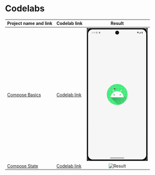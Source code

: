 # Codelabs

| Project name and link            | Codelab link                                                                  |                                 Result                                 |
|:---------------------------------|:------------------------------------------------------------------------------|:----------------------------------------------------------------------:|
| [Compose Basics](Compose/Basics) | [Codelab link](https://developer.android.com/codelabs/jetpack-compose-basics) | <img src="Compose/Basics/result/result.gif" alt="Result" width="200"/> |
| [Compose State](Compose/State)   | [Codelab link](https://developer.android.com/codelabs/jetpack-compose-state)  | <img src="Compose/State/result/result.gif" alt="Result" width="200"/>  |
